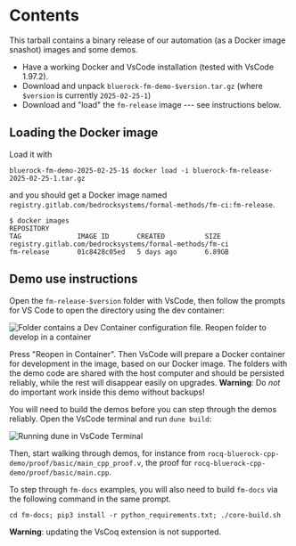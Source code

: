# Contents

This tarball contains a binary release of our automation (as a Docker image snashot) images and some demos.

- Have a working Docker and VsCode installation (tested with VsCode 1.97.2).
- Download and unpack `bluerock-fm-demo-$version.tar.gz` (where `$version` is currently `2025-02-25-1`)
- Download and "load" the `fm-release` image --- see instructions below.

## Loading the Docker image

Load it with
```
bluerock-fm-demo-2025-02-25-1$ docker load -i bluerock-fm-release-2025-02-25-1.tar.gz
```
and you should get a Docker image named
`registry.gitlab.com/bedrocksystems/formal-methods/fm-ci:fm-release`.

```
$ docker images
REPOSITORY                                                                     TAG              IMAGE ID       CREATED          SIZE
registry.gitlab.com/bedrocksystems/formal-methods/fm-ci                        fm-release       01c8428c05ed   5 days ago       6.89GB
```


## Demo use instructions

Open the `fm-release-$version` folder with VsCode, then follow the prompts for VS Code to open the directory using the dev container:

![Folder contains a Dev Container configuration file. Reopen folder to develop in a container](<VsCode Prompt 1.png>)

Press "Reopen in Container". Then VsCode will prepare a Docker container for development in the image, based on our Docker image.
The folders with the demo code are shared with the host computer and should be
persisted reliably, while the rest will disappear easily on upgrades.
**Warning**: Do _not_ do important work inside this demo without backups!

You will need to build the demos before you can step through the demos reliably.
Open the VsCode terminal and run `dune build`:

![Running dune in VsCode Terminal](<VsCode Demo.png>)

Then, start walking through demos, for instance from
`rocq-bluerock-cpp-demo/proof/basic/main_cpp_proof.v`, the proof for
`rocq-bluerock-cpp-demo/proof/basic/main.cpp`.

To step through `fm-docs` examples, you will also need to build `fm-docs` via the following command in the same prompt.
```
cd fm-docs; pip3 install -r python_requirements.txt; ./core-build.sh
```

**Warning**: updating the VsCoq extension is not supported.
